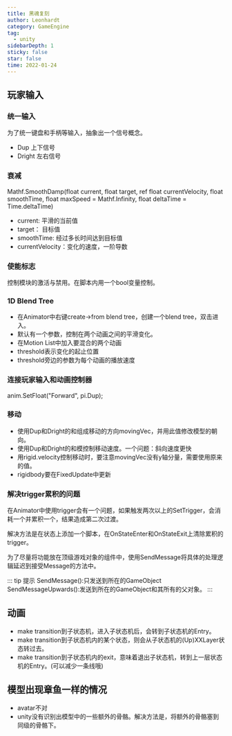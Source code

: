 ```yaml
---
title: 黑魂复刻
author: Leonhardt
category: GameEngine
tag:
  - unity
sidebarDepth: 1
sticky: false
star: false
time: 2022-01-24
---
```


## 玩家输入

### 统一输入
为了统一键盘和手柄等输入，抽象出一个信号概念。
- Dup 上下信号
- Dright 左右信号

### 衰减
Mathf.SmoothDamp(float current, float target, ref float currentVelocity, float smoothTime, float maxSpeed = Mathf.Infinity, float deltaTime = Time.deltaTime)
- current: 平滑的当前值
- target： 目标值
- smoothTime: 经过多长时间达到目标值
- currentVelocity：变化的速度，一阶导数

### 使能标志
控制模块的激活与禁用。在脚本内用一个bool变量控制。

### 1D Blend Tree
- 在Animator中右键create->from blend tree，创建一个blend tree，双击进入。  
- 默认有一个参数，控制在两个动画之间的平滑变化。  
- 在Motion List中加入要混合的两个动画
- threshold表示变化的起止位置
- threshold旁边的参数为每个动画的播放速度

### 连接玩家输入和动画控制器
anim.SetFloat("Forward", pi.Dup);

### 移动
- 使用Dup和Dright的和组成移动的方向movingVec，并用此值修改模型的朝向。
- 使用Dup和Dright的和模控制移动速度。一个问题：斜向速度更快
- 用rigid.velocity控制移动时，要注意movingVec没有y轴分量，需要使用原来的值。
- rigidbody要在FixedUpdate中更新

### 解决trigger累积的问题
在Animator中使用trigger会有一个问题，如果触发两次以上的SetTrigger，会消耗一个并累积一个，结果造成第二次过渡。  

解决方法是在状态上添加一个脚本，在OnStateEnter和OnStateExit上清除累积的trigger。

为了尽量将功能放在顶级游戏对象的组件中，使用SendMessage将具体的处理逻辑延迟到接受Message的方法中。

::: tip 提示
SendMessage():只发送到所在的GameObject
SendMessageUpwards():发送到所在的GameObject和其所有的父对象。
:::

## 动画
- make transition到子状态机，进入子状态机后，会转到子状态机的Entry。
- make transition到子状态机内的某个状态，则会从子状态机的(Up)XXLayer状态转过去。
- make transition到子状态机内的exit，意味着退出子状态机，转到上一层状态机的Entry。(可以减少一条线哦)

## 模型出现章鱼一样的情况
- avatar不对
- unity没有识别出模型中的一些额外的骨骼。解决方法是，将额外的骨骼塞到同级的骨骼下。